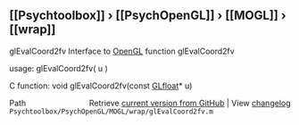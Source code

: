 ## [[Psychtoolbox]] &#8250; [[PsychOpenGL]] &#8250; [[MOGL]] &#8250; [[wrap]]

glEvalCoord2fv  Interface to [OpenGL](OpenGL) function glEvalCoord2fv  
  
usage:  glEvalCoord2fv( u )  
  
C function:  void glEvalCoord2fv(const [GLfloat](GLfloat)\* u)  




<div class="code_header" style="text-align:right;">
  <span style="float:left;">Path&nbsp;&nbsp;</span> <span class="counter">Retrieve <a href=
  "https://raw.github.com/Psychtoolbox-3/Psychtoolbox-3/beta/Psychtoolbox/PsychOpenGL/MOGL/wrap/glEvalCoord2fv.m">current version from GitHub</a> | View <a href=
  "https://github.com/Psychtoolbox-3/Psychtoolbox-3/commits/beta/Psychtoolbox/PsychOpenGL/MOGL/wrap/glEvalCoord2fv.m">changelog</a></span>
</div>
<div class="code">
  <code>Psychtoolbox/PsychOpenGL/MOGL/wrap/glEvalCoord2fv.m</code>
</div>

